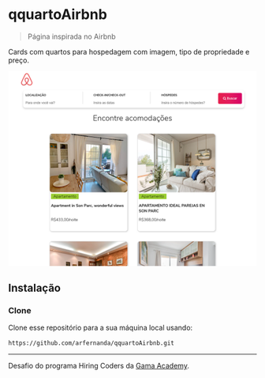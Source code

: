 # qquartoAirbnb
> Página inspirada no Airbnb 

Cards com quartos para hospedagem com imagem, tipo de propriedade e preço.

![](imagens/homepage-screenshot.png)

## Instalação

### Clone

Clone esse repositório para a sua máquina local usando:
```sh
https://github.com/arfernanda/qquartoAirbnb.git
``` 
---
Desafio do programa Hiring Coders da [Gama Academy](https://gama.academy/).